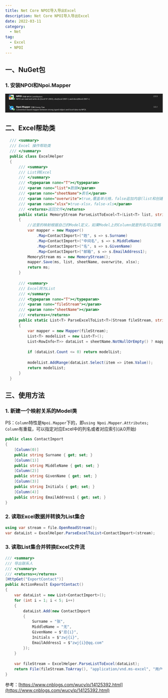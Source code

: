 ```yaml
---
title: Net Core NPOI导入导出Excel
description: Net Core NPOI导入导出Excel
date: 2022-03-11
category:
  - Net
tag:
  - Excel
  - NPOI
---
```


<!-- more -->

## 一、NuGet包

### 1. 安装NPOI和Npoi.Mapper

![](https://raw.githubusercontent.com/dennis-dong/picgo-library/master/images/blogs/2078491-20220314114215017-1592817095.png)

## 二、Excel帮助类

```csharp
  /// <summary>
  /// Excel 操作帮助类
  /// </summary>
  public class ExcelHelper
  {
      /// <summary>
      /// List转Excel
      /// </summary>
      /// <typeparam name="T"></typeparam>
      /// <param name="list">数据</param>
      /// <param name="sheetName">表名</param>
      /// <param name="overwrite">true,覆盖单元格，false追加内容(list和创建的excel或excel模板)</param>
      /// <param name="xlsx">true-xlsx，false-xls</param>
      /// <returns>返回文件</returns>
      public static MemoryStream ParseListToExcel<T>(List<T> list, string? sheetName = null, bool overwrite = true, bool xlsx = true) where T : class
      {
          //这里的映射根据自己的Model定义，如果Model上的Column就是列名可以忽略
          var mapper = new Mapper()
              .Map<ContactImport>("姓", s => s.Surname)
              .Map<ContactImport>("中间名", s => s.MiddleName)
              .Map<ContactImport>("名", s => s.GivenName)
              .Map<ContactImport>("邮箱", s => s.EmailAddress1);
          MemoryStream ms = new MemoryStream();
          mapper.Save(ms, list, sheetName, overwrite, xlsx);
          return ms;
      }

      /// <summary>
      /// Excel转为List
      /// </summary>
      /// <typeparam name="T"></typeparam>
      /// <param name="fileStream"></param>
      /// <param name="sheetName"></param>
      /// <returns></returns>
      public static List<T> ParseExcelToList<T>(Stream fileStream, string? sheetName = null) where T : class
      {
          var mapper = new Mapper(fileStream);
          List<T> modelList = new List<T>();
          List<RowInfo<T>> dataList = sheetName.NotNullOrEmpty() ? mapper.Take<T>(sheetName).ToList() : mapper.Take<T>().ToList();

          if (dataList.Count <= 0) return modelList;

          modelList.AddRange(dataList.Select(item => item.Value));
          return modelList;
      }
  }
```

## 三、使用方法
### 1. 新建一个映射关系的Model类
PS：`Column`特性是`Npoi.Mapper`下的，即`using Npoi.Mapper.Attributes;`
    `Column`有重载，可以指定对应Excel中的列名或者对应索引(从0开始)

```csharp
public class ContactImport
{
    [Column(0)]
    public string Surname { get; set; }
    [Column(1)]
    public string MiddleName { get; set; }
    [Column(2)]
    public string GivenName { get; set; }
    [Column(3)]
    public string Initials { get; set; }
    [Column(4)]
    public string EmailAddress1 { get; set; }
}
```

### 2. 读取Excel数据并转换为List集合

```csharp
using var stream = file.OpenReadStream();
var dataList = ExcelHelper.ParseExcelToList<ContactImport>(stream);
```

### 3. 读取List集合并转换Excel文件流
```csharp
/// <summary>
/// 导出联系人
/// </summary>
/// <returns></returns>
[HttpGet("ExportContact")]
public ActionResult ExportContact()
{
    var dataList = new List<ContactImport>();
    for (int i = 1; i < 5; i++)
    {
        dataList.Add(new ContactImport
        {
            Surname = "张",
            MiddleName = "无",
            GivenName = $"忌{i}",
            Initials = $"zwj{i}",
            EmailAddress1 = $"zwj{i}@qq.com"
        });
    }

    var fileStream = ExcelHelper.ParseListToExcel(dataList);
    return File(fileStream.ToArray(), "application/vnd.ms-excel", "用户信息.xlsx");
}
```
参考：[https://www.cnblogs.com/wucy/p/14125392.html](https://www.cnblogs.com/wucy/p/14125392.html)